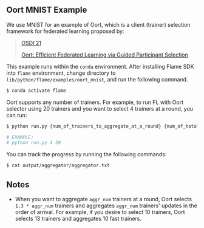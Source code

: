 ## Oort MNIST Example

We use MNIST for an example of Oort, which is a client (trainer) selection framework for federated learning proposed by:

> [OSDI'21](https://www.usenix.org/conference/osdi21/)
>
> [Oort: Efficient Federated Learning via Guided Participant Selection](https://www.usenix.org/conference/osdi21/presentation/lai)


This example runs within the `conda` environment.
After installing Flame SDK into `flame` environment, change directory to `lib/python/flame/examples/oort_mnist`, and run the following command.

```bash
$ conda activate flame
```

Oort supports any number of trainers.
For example, to run FL with Oort selector using 20 trainers and you want to select 4 trainers at a round, you can run:

```bash
$ python run.py {num_of_trainers_to_aggregate_at_a_round} {num_of_total_trainers},

# EXAMPLE:
# python run.py 4 20
```

You can track the progress by running the following commands:

```bash
$ cat output/aggregator/aggregator.txt
```

## Notes
- When you want to aggregate `aggr_num` trainers at a round, Oort selects `1.3 * aggr_num` trainers and aggregates `aggr_num` trainers' updates in the order of arrival. For example, if you desire to select 10 trainers, Oort selects 13 trainers and aggregates 10 fast trainers.
